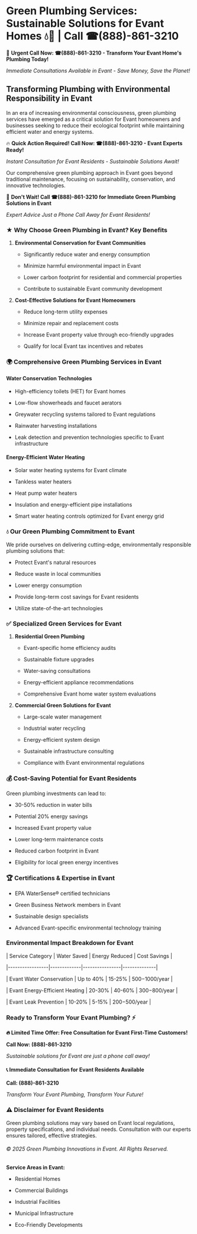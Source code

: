 # Green Plumbing Services: Sustainable Solutions for Evant Homes 💧🌿 | Call ☎(888)-861-3210

🚨 **Urgent Call Now: ☎(888)-861-3210 - Transform Your Evant Home's Plumbing Today!**
*Immediate Consultations Available in Evant - Save Money, Save the Planet!*

## Transforming Plumbing with Environmental Responsibility in Evant

In an era of increasing environmental consciousness, green plumbing services have emerged as a critical solution for Evant homeowners and businesses seeking to reduce their ecological footprint while maintaining efficient water and energy systems. 

🔥 **Quick Action Required! Call Now: ☎(888)-861-3210 - Evant Experts Ready!**
*Instant Consultation for Evant Residents - Sustainable Solutions Await!*

Our comprehensive green plumbing approach in Evant goes beyond traditional maintenance, focusing on sustainability, conservation, and innovative technologies.

🚨 **Don't Wait! Call ☎(888)-861-3210 for Immediate Green Plumbing Solutions in Evant**
*Expert Advice Just a Phone Call Away for Evant Residents!*

### ★ Why Choose Green Plumbing in Evant? Key Benefits

1. **Environmental Conservation for Evant Communities** 
   - Significantly reduce water and energy consumption
   - Minimize harmful environmental impact in Evant
   - Lower carbon footprint for residential and commercial properties
   - Contribute to sustainable Evant community development

2. **Cost-Effective Solutions for Evant Homeowners** 
   - Reduce long-term utility expenses
   - Minimize repair and replacement costs
   - Increase Evant property value through eco-friendly upgrades
   - Qualify for local Evant tax incentives and rebates

### 🌍 Comprehensive Green Plumbing Services in Evant

#### Water Conservation Technologies
- High-efficiency toilets (HET) for Evant homes
- Low-flow showerheads and faucet aerators
- Greywater recycling systems tailored to Evant regulations
- Rainwater harvesting installations
- Leak detection and prevention technologies specific to Evant infrastructure

#### Energy-Efficient Water Heating
- Solar water heating systems for Evant climate
- Tankless water heaters
- Heat pump water heaters
- Insulation and energy-efficient pipe installations
- Smart water heating controls optimized for Evant energy grid

### 💧 Our Green Plumbing Commitment to Evant

We pride ourselves on delivering cutting-edge, environmentally responsible plumbing solutions that:
- Protect Evant's natural resources
- Reduce waste in local communities
- Lower energy consumption
- Provide long-term cost savings for Evant residents
- Utilize state-of-the-art technologies

### ✅ Specialized Green Services for Evant

1. **Residential Green Plumbing**
   - Evant-specific home efficiency audits
   - Sustainable fixture upgrades
   - Water-saving consultations
   - Energy-efficient appliance recommendations
   - Comprehensive Evant home water system evaluations

2. **Commercial Green Solutions for Evant**
   - Large-scale water management
   - Industrial water recycling
   - Energy-efficient system design
   - Sustainable infrastructure consulting
   - Compliance with Evant environmental regulations

### 💰 Cost-Saving Potential for Evant Residents

Green plumbing investments can lead to:
- 30-50% reduction in water bills
- Potential 20% energy savings
- Increased Evant property value
- Lower long-term maintenance costs
- Reduced carbon footprint in Evant
- Eligibility for local green energy incentives

### 🏆 Certifications & Expertise in Evant

- EPA WaterSense® certified technicians
- Green Business Network members in Evant
- Sustainable design specialists
- Advanced Evant-specific environmental technology training

### Environmental Impact Breakdown for Evant

| Service Category | Water Saved | Energy Reduced | Cost Savings |
|-----------------|-------------|----------------|--------------|
| Evant Water Conservation | Up to 40% | 15-25% | $500-$1000/year |
| Evant Energy-Efficient Heating | 20-30% | 40-60% | $300-$800/year |
| Evant Leak Prevention | 10-20% | 5-15% | $200-$500/year |

### Ready to Transform Your Evant Plumbing? ⚡

**🔥 Limited Time Offer: Free Consultation for Evant First-Time Customers!**

**Call Now: (888)-861-3210**
*Sustainable solutions for Evant are just a phone call away!*

#### 📞 Immediate Consultation for Evant Residents Available

**Call: (888)-861-3210**
*Transform Your Evant Plumbing, Transform Your Future!*

### ⚠️ Disclaimer for Evant Residents

Green plumbing solutions may vary based on Evant local regulations, property specifications, and individual needs. Consultation with our experts ensures tailored, effective strategies.

###### © 2025 Green Plumbing Innovations in Evant. All Rights Reserved.

**Service Areas in Evant:** 
- Residential Homes
- Commercial Buildings
- Industrial Facilities
- Municipal Infrastructure
- Eco-Friendly Developments